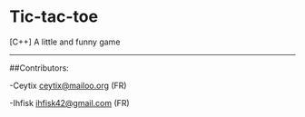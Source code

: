 # Tic-tac-toe
[C++] A little and funny game
___

##Contributors:

-Ceytix <ceytix@mailoo.org> (FR)

-Ihfisk <ihfisk42@gmail.com> (FR)
